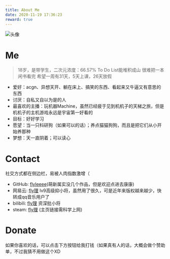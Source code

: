 ```yaml
---
title: About Me
date: 2020-11-19 17:36:23
reward: true
---
```


![头像](https://cdn.jsdelivr.net/gh/flyleeee/flyleeee.github.io/images/avatar_300pixel.jpg)

# Me

> 18岁，是带学生，二次元浓度：66.57%
> To Do List能堆积成山
> 很难把一本闲书看完
> 希望一周有31天，5天上课，26天放假

* 爱好：acgn、异想天开、躺在床上、搞笑的东西、看起来又牛逼又有意思的东西
* 讨厌：自私又自以为是的人
* 最喜欢的主播：玩机器Machine，虽然已经疲于见到机机子的天梯之旅，但是机机子的主机游戏永远是宇宙第一好看的
* 目标：好好学习
* 愿望：当一只科研狗（如果可以的话）；养点猫猫狗狗，而且是把它们从小开始养那种
* 梦想：天一直阴着；可以读心


# Contact

社交方式都在侧边栏，易被人肉指数激增（
* GitHub: [flyleeee](https://github.com/flyleeee)(萌新属实没几个作品，但是欢迎点进去康康)
* 网易云: [fly理](https://music.163.com/#/user/home?id=97465153) lv9高级抑小将，虽然用了很久，可是近年来版权越来越少，快转成qq音乐用户了
* bilibili: [fly理](https://space.bilibili.com/10722245) 资深批小将
* steam: [fly理](https://steamcommunity.com/profiles/76561198381531526) (主页链接需科学上网)

# Donate

如果你喜欢的话，可以点击下方按钮给我打钱（如果真有人的话，大概会做个赞助单，不过我猜不用做这个XD